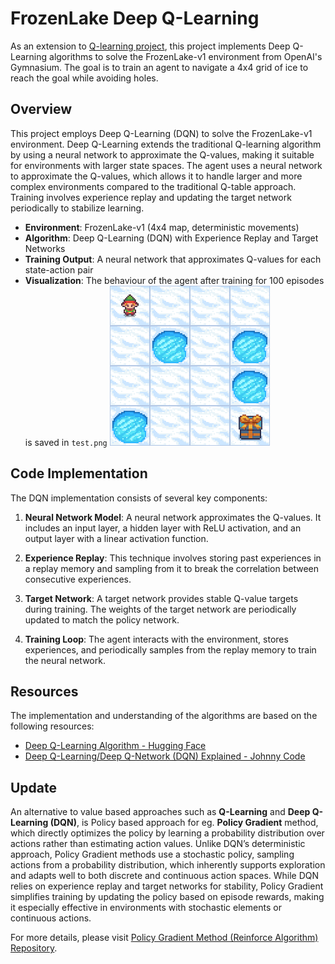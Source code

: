 # FrozenLake Deep Q-Learning
As an extension to [Q-learning project](https://github.com/SameerR007/q-learning), this project implements Deep Q-Learning algorithms to solve the FrozenLake-v1 environment from OpenAI's Gymnasium. The goal is to train an agent to navigate a 4x4 grid of ice to reach the goal while avoiding holes.

## Overview
This project employs Deep Q-Learning (DQN) to solve the FrozenLake-v1 environment. Deep Q-Learning extends the traditional Q-learning algorithm by using a neural network to approximate the Q-values, making it suitable for environments with larger state spaces. The agent uses a neural network to approximate the Q-values, which allows it to handle larger and more complex environments compared to the traditional Q-table approach. Training involves experience replay and updating the target network periodically to stabilize learning.

- **Environment**: FrozenLake-v1 (4x4 map, deterministic movements)
- **Algorithm**: Deep Q-Learning (DQN) with Experience Replay and Target Networks
- **Training Output**: A neural network that approximates Q-values for each state-action pair
- **Visualization**: The behaviour of the agent after training for 100 episodes is saved in `test.png`
![Test](test.png)


## Code Implementation

The DQN implementation consists of several key components:

1. **Neural Network Model**: A neural network approximates the Q-values. It includes an input layer, a hidden layer with ReLU activation, and an output layer with a linear activation function.

2. **Experience Replay**: This technique involves storing past experiences in a replay memory and sampling from it to break the correlation between consecutive experiences.

3. **Target Network**: A target network provides stable Q-value targets during training. The weights of the target network are periodically updated to match the policy network.

4. **Training Loop**: The agent interacts with the environment, stores experiences, and periodically samples from the replay memory to train the neural network.

## Resources 
The implementation and understanding of the algorithms are based on the following resources:

- [Deep Q-Learning Algorithm - Hugging Face](https://huggingface.co/learn/deep-rl-course/unit3/deep-q-algorithm)
- [Deep Q-Learning/Deep Q-Network (DQN) Explained - Johnny Code](https://www.youtube.com/watch?v=EUrWGTCGzlA)

## Update

An alternative to value based approaches such as **Q-Learning** and **Deep Q-Learning (DQN)**, is Policy based approach for eg. **Policy Gradient** method, which directly optimizes the policy by learning a probability distribution over actions rather than estimating action values. Unlike DQN’s deterministic approach, Policy Gradient methods use a stochastic policy, sampling actions from a probability distribution, which inherently supports exploration and adapts well to both discrete and continuous action spaces. While DQN relies on experience replay and target networks for stability, Policy Gradient simplifies training by updating the policy based on episode rewards, making it especially effective in environments with stochastic elements or continuous actions.

For more details, please visit [Policy Gradient Method (Reinforce Algorithm) Repository](https://github.com/SameerR007/pgm-reinforce).
